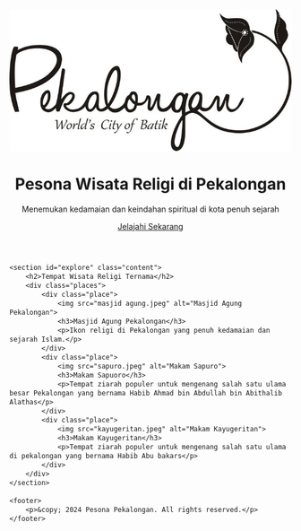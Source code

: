 <html lang="id">
<head>
    <meta charset="UTF-8">
    <meta name="viewport" content="width=device-width, initial-scale=1.0">
    <title>Pesona Wisata Religi di Pekalongan</title>
    <link rel="stylesheet" href="vera.css">
</head>
<body>
    <header class="hero">
        <img src="pekalongan2.jpeg" alt="Wisata Religi Pekalongan">
        <div class="overlay"></div>
        <h1>Pesona Wisata Religi di Pekalongan</h1>
        <p>Menemukan kedamaian dan keindahan spiritual di kota penuh sejarah</p>
        <a href="#explore" class="btn">Jelajahi Sekarang</a>
    </header>

    <section id="explore" class="content">
        <h2>Tempat Wisata Religi Ternama</h2>
        <div class="places">
            <div class="place">
                <img src="masjid agung.jpeg" alt="Masjid Agung Pekalongan">
                <h3>Masjid Agung Pekalongan</h3>
                <p>Ikon religi di Pekalongan yang penuh kedamaian dan sejarah Islam.</p>
            </div>
            <div class="place">
                <img src="sapuro.jpeg" alt="Makam Sapuro">
                <h3>Makam Sapuoro</h3>
                <p>Tempat ziarah populer untuk mengenang salah satu ulama besar Pekalongan yang bernama Habib Ahmad bin Abdullah bin Abithalib Alathas</p>
            </div>
            <div class="place">
                <img src="kayugeritan.jpeg" alt="Makam Kayugeritan">
                <h3>Makam Kayugeritan</h3>
                <p>Tempat ziarah populer untuk mengenang salah satu ulama di pekalongan yang bernama Habib Abu bakars</p>
            </div>
        </div>
    </section>

    <footer>
        <p>&copy; 2024 Pesona Pekalongan. All rights reserved.</p>
    </footer>
</body>
</html>
